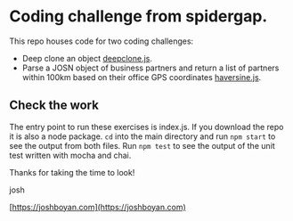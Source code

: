 # Coding challenge from spidergap.

This repo houses code for two coding challenges:

- Deep clone an object [deepclone.js](https://github.com/joshboyan/spidergap/blob/master/lib/deepclone.js).
- Parse a JOSN object of business partners and return a list of partners within 100km based on their office GPS coordinates [haversine.js](https://github.com/joshboyan/spidergap/blob/master/lib/haversine.js).

## Check the work

The entry point to run these exercises is index.js.
If you download the repo it is also a node package. `cd` into the main directory and run `npm start` to see the output from both files. Run `npm test` to see the output of the unit test written with mocha and chai.

Thanks for taking the time to look!

josh

[https://joshboyan.com](https://joshboyan.com) 